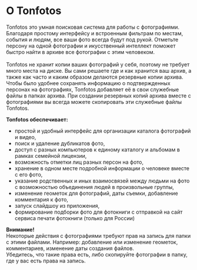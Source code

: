 # О Tonfotos

Tonfotos это умная поисковая система для работы с фотографиями. Благодаря простому интерфейсу и встроенным фильтрам по местам, события и людям, все ваши фото всегда будут под рукой. Отметьте персону на одной фотографии и икусственный интеллект поможет быстро найти в архиве все фотографии с этим человеком.  
<br>Tonfotos не хранит копии ваших фотографий у себя, поэтому не требует много места на диске. Вы сами решаете где и как хранится ваш архив, а также как часто и каким образом делаются резервные копии архива.
<br>Чтобы было удобнее сохранять информацию о подтвержденных персонах на фотографиях, Tonfotos добавляет её в свои служебные файлы в папках архива. При создании резервных копий архива вместе с фотографиями вы всегда можете скопировать эти служебные файлы Tonfotos.   

**Tonfotos обеспечивает:**
- простой и удобный интерфейс для организации каталога фотографий и видео,
- поиск и удаление дубликатов фото,
- доступ с разных компьютеров к единому каталогу и альбомам в рамках семейной лицензии,
- возможность отметки лиц разных персон на фото,
- хранение в одном месте подробной информации о человеке вместе с его фото,
- указание родственных и иных взаимосвязей между людьми на фото с возможностью объединения людей в произвольные группы,
- изменение геометок для фотографий, даты съемки, добавление комментария к фото,
- запуск слайдшоу из приложения,
- формирование подборки фото для фотокниги  с отправкой на сайт сервиса печати фотокниги (только для России)

**Внимание!**
<br>Некоторые действия с фотографиями требуют прав на запись для папки с этими файлами. Например: добавление или изменение геометок, комментариев, изменение даты создания файлов.
<br>Убедитесь, что такие права есть, либо скопируйте фотографии в папку, где у вас есть права на запись.
